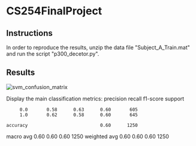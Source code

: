 # CS254FinalProject
 
## Instructions
In order to reproduce the results, unzip the data file "Subject_A_Train.mat" and run the script "p300_decetor.py". 

## Results
![svm_confusion_matrix](https://user-images.githubusercontent.com/47113952/159990781-6a0ac18e-9515-44cc-8c36-4e82fc17ac99.png)

Display the main classification metrics:
              precision    recall  f1-score   support

         0.0       0.58      0.63      0.60       605
         1.0       0.62      0.58      0.60       645

    accuracy                           0.60      1250
   macro avg       0.60      0.60      0.60      1250
weighted avg       0.60      0.60      0.60      1250
